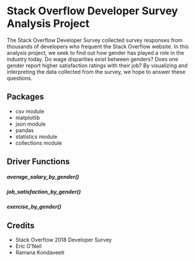 # Stack Overflow Developer Survey Analysis Project
The Stack Overflow Developer Survey collected survey responses from thousands of developers who frequent the Stack Overflow website. In this analysis project, we seek to find out how gender has played a role in the industry today. Do wage disparities exist between genders? Does one gender report higher satisfaction ratings with their job? By visualizing and interpreting the data collected from the survey, we hope to answer these questions.

## Packages
- csv module
- matplotlib
- json module
- pandas
- statistics module
- collections module

## Driver Functions
##### average_salary_by_gender()
##### job_satisfaction_by_gender()
##### exercise_by_gender()

## Credits
- Stack Overflow 2018 Developer Survey
- Eric O'Neil
- Ramana Kondaveeti
